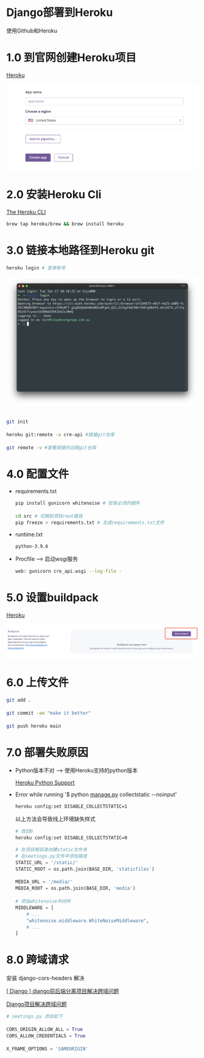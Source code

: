 # Django部署到Heroku

使用Github和Heroku

# 1.0 到官网创建Heroku项目

[Heroku](https://dashboard.heroku.com/new-app)

![Untitled](assets/Untitled.png)

# 2.0 安装Heroku Cli

[The Heroku CLI](https://devcenter.heroku.com/articles/heroku-cli#install-the-heroku-cli)

```bash
brew tap heroku/brew && brew install heroku
```

# 3.0 链接本地路径到Heroku git

```bash
heroku login # 登录账号
```

![Screenshot 2023-01-17 at 12.05.31 pm.png](assets/Screenshot_2023-01-17_at_12.05.31_pm.png)

```bash

git init

heroku git:remote -a cre-api #链接git仓库

git remote -v #查看链接的远程git仓库
```

# 4.0 配置文件

- requirements.txt
    
    ```bash
    pip install gunicorn whitenoise # 安装必须的插件
    
    cd src # 切换到项目root路径
    pip freeze > requirements.txt # 生成requirements.txt文件
    
    ```
    
- runtime.txt
    
    ```bash
    python-3.9.6
    ```
    
- Procfile —> 启动wsgi服务
    
    ```bash
    web: gunicorn cre_api.wsgi --log-file -
    ```
    

# 5.0 设置buildpack

[Heroku](https://dashboard.heroku.com/apps/cre-api/settings)

![Untitled](assets/Untitled%201.png)

# 6.0 上传文件

```bash
git add .

git commit -am "make it better"

git push heroku main
```

# 7.0 部署失败原因

- Python版本不对 —> 使用Heroku支持的python版本
    
    [Heroku Python Support](https://devcenter.heroku.com/articles/python-support)
    
- Error while running '$ python [manage.py](http://manage.py/) collectstatic --noinput'
    
    ```bash
    heroku config:set DISABLE_COLLECTSTATIC=1
    ```
    
    以上方法会导致线上环境缺失样式
    
    ```bash
    # 改回0
    heroku config:set DISABLE_COLLECTSTATIC=0
    ```

    ```python
    # 在项目根目录创建static文件夹
    # 在seetings.py文件中添加路径
    STATIC_URL = '/static/'
    STATIC_ROOT = os.path.join(BASE_DIR, 'staticfiles')
    
    MEDIA_URL = '/media/'
    MEDIA_ROOT = os.path.join(BASE_DIR, 'media')
    
    # 添加whitenoise中间件
    MIDDLEWARE = [
        # ...
        "whitenoise.middleware.WhiteNoiseMiddleware",
        # ...
    ]
    ```
    

# 8.0 跨域请求

安装 django-cors-headers 解决

[[ Django ] django前后端分离项目解决跨域问题](https://juejin.cn/post/6999893695650594847)

[Django项目解决跨域问题](https://segmentfault.com/a/1190000023094147)

```python
# seetings.py 添加如下

CORS_ORIGIN_ALLOW_ALL = True
CORS_ALLOW_CREDENTIALS = True

X_FRAME_OPTIONS = 'SAMEORIGIN'
```
